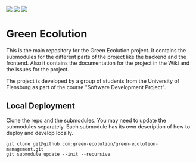 <p>
  <img src="https://argocd.green-ecolution.de/api/badge?name=green-ecolution-dev&revision=true&showAppName=true"/>
  <img src="https://argocd.green-ecolution.de/api/badge?name=green-ecolution-stage&revision=true&showAppName=true"/>
  <img src="https://argocd.green-ecolution.de/api/badge?name=green-ecolution-prod&revision=true&showAppName=true"/>
</p>

# Green Ecolution

This is the main repository for the Green Ecolution project. It contains the submodules for the different parts of the project like the backend and the frontend. Also it contains the documentation for the project in the Wiki and the issues for the project.

The project is developed by a group of students from the University of Flensburg as part of the course "Software Development Project".

## Local Deployment
Clone the repo and the submodules. You may need to update the submodules separately. Each submodule has its own description of how to deploy and develop locally.

```
git clone git@github.com:green-ecolution/green-ecolution-management.git
git submodule update --init --recursive
```
